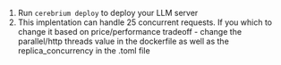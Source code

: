 1. Run `cerebrium deploy` to deploy your LLM server
2. This implentation can handle 25 concurrent requests. If you which to change it based on price/performance tradeoff - change the parallel/http threads value in the dockerfile as well as the replica_concurrency in the .toml file